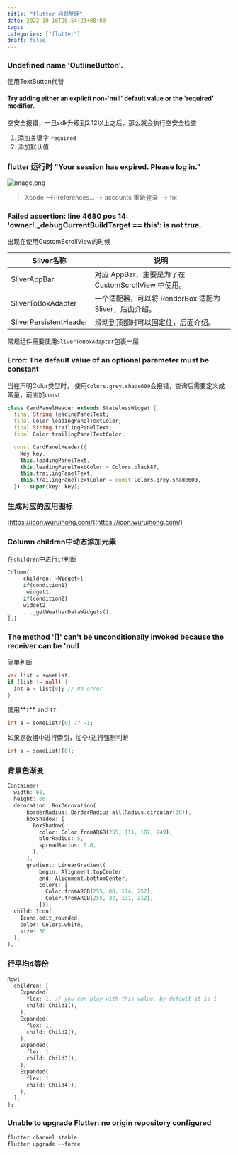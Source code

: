 ```yaml
---
title: "flutter 问题整理"
date: 2022-10-16T20:54:21+08:00
tags:
categories: ["flutter"]
draft: false
---
```




### Undefined name 'OutlineButton'.



使用TextButton代替



#### Try adding either an explicit non-'null' default value or the 'required' modifier.



空安全报错，一旦sdk升级到2.12以上之后，那么就会执行空安全检查

1. 添加关键字 `required`
2. 添加默认值





### flutter 运行时 "Your session has expired. Please log in."

![image.png](https://p3-juejin.byteimg.com/tos-cn-i-k3u1fbpfcp/a4aeb3e3c2cc473796f3c7cada848938~tplv-k3u1fbpfcp-watermark.image?)



> Xcode ——>Preferences…——> accounts 重新登录 ——> fix





### Failed assertion: line 4680 pos 14: 'owner!._debugCurrentBuildTarget == this': is not true.



出现在使用CustomScrollView的时候

| Sliver名称             | 说明                                                   |
| ---------------------- | ------------------------------------------------------ |
| SliverAppBar           | 对应 AppBar，主要是为了在 CustomScrollView 中使用。    |
| SliverToBoxAdapter     | 一个适配器，可以将 RenderBox 适配为 Sliver，后面介绍。 |
| SliverPersistentHeader | 滑动到顶部时可以固定住，后面介绍。                     |



常规组件需要使用`SliverToBoxAdapter`包裹一层


### Error: The default value of an optional parameter must be constant

当在声明Color类型时， 使用`Colors.grey.shade600`会报错，查询后需要定义成常量，前面加`const`

```dart
class CardPanelHeader extends StatelessWidget {
  final String leadingPanelText;
  final Color leadingPanelTextColor;
  final String trailingPanelText;
  final Color trailingPanelTextColor;

  const CardPanelHeader({
    Key key,
    this.leadingPanelText,
    this.leadingPanelTextColor = Colors.black87,
    this.trailingPanelText,
    this.trailingPanelTextColor = const Colors.grey.shade600,
  }) : super(key: key);
```


### 生成对应的应用图标

[https://icon.wuruihong.com/](https://icon.wuruihong.com/)



### Column children中动态添加元素

在`children`中进行`if`判断

```dart
Column(
     children: <Widget>[
     if(condition1)
      widget1,
     if(condition2)
     widget2,
_    ..._getWeatherDataWidgets(),
],)
```



### The method '[\]' can't be unconditionally invoked because the receiver can be 'null



简单判断

```dart
var list = someList;
if (list != null) {
  int a = list[0]; // No error
}
```

使用**`?`** and **`??`**:

```dart
int a = someList?[0] ?? -1;
```

如果是数组中进行索引，加个`!`进行强制判断

```dart
int a = someList![0];
```



### 背景色渐变



```dart
Container(
  width: 60,
  height: 60,
  decoration: BoxDecoration(
      borderRadius: BorderRadius.all(Radius.circular(30)),
      boxShadow: [
        BoxShadow(
          color: Color.fromARGB(255, 111, 187, 249),
          blurRadius: 5,
          spreadRadius: 0.0,
        ),
      ],
      gradient: LinearGradient(
          begin: Alignment.topCenter,
          end: Alignment.bottomCenter,
          colors: [
            Color.fromARGB(255, 80, 174, 252),
            Color.fromARGB(255, 32, 131, 212),
          ])),
  child: Icon(
    Icons.edit_rounded,
    color: Colors.white,
    size: 30,
  ),
),
```



### 行平均4等份

```dart
Row(
  children: [
    Expanded(
      flex: 1, // you can play with this value, by default it is 1
      child: Child1(),
    ),
    Expanded(
      flex: 1, 
      child: Child2(),
    ),
    Expanded(
      flex: 1, 
      child: Child3(),
    ),
    Expanded(
      flex: 1, 
      child: Child4(),
    ),
  ],
);
```



### Unable to upgrade Flutter: no origin repository configured



```perl
flutter channel stable
flutter upgrade --force
```



